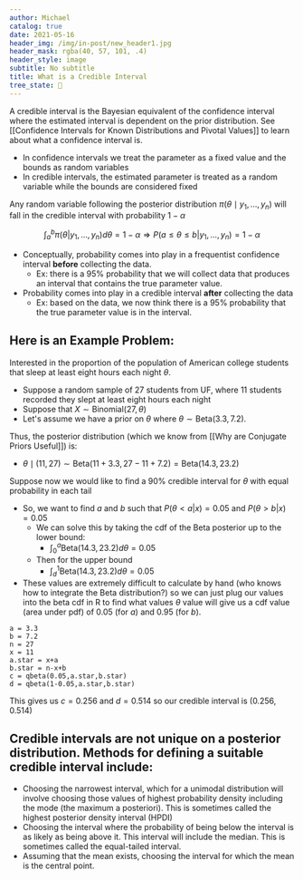 ```yaml
---
author: Michael
catalog: true
date: 2021-05-16
header_img: /img/in-post/new_header1.jpg
header_mask: rgba(40, 57, 101, .4)
header_style: image
subtitle: No subtitle
title: What is a Credible Interval
tree_state: 🌿
---
```


A credible interval is the Bayesian equivalent of the confidence interval where the estimated interval is dependent on the prior distribution. See [[Confidence Intervals for Known Distributions and Pivotal Values]] to learn about what a confidence interval is.

- In confidence intervals we treat the parameter as a fixed value and the bounds as random variables
- In credible intervals, the estimated parameter is treated as a random variable while the bounds are considered fixed

Any random variable following the posterior distribution $\pi(\theta \mid y_1,\ldots, y_n)$ will fall in the credible interval with probability $1-\alpha$

$$\int_a^b \pi(\theta | y_1,\ldots, y_n) d \theta=1-\alpha \Longrightarrow P\left(a \leq \theta \leq b | y_{1}, \ldots, y_{n}\right)=1-\alpha$$

- Conceptually, probability comes into play in a frequentist
confidence interval **before** collecting the data.
	- Ex: there is a 95% probability that we will collect data that produces an interval that contains the true parameter value.
-  Probability comes into play in a credible
interval **after** collecting the data
	- Ex: based on the data, we now think there is a 95%  probability that the true parameter value is in the interval.
	
## Here is an Example Problem:
Interested in the proportion of the population of American college students that sleep at least eight hours each night $\theta$.
- Suppose a random sample of 27 students from UF, where 11 students recorded they slept at least eight hours each night
- Suppose that $X \sim \text{Binomial}(27,\theta)$
- Let's assume we have a prior on $\theta$ where $\theta \sim \text{Beta}(3.3,7.2)$.

Thus, the posterior distribution (which we know from  [[Why are Conjugate Priors Useful]]) is:
- $\theta \mid (11,27) ∼ \text{Beta}(11 + 3.3, 27 − 11 + 7.2) = \text{Beta}(14.3, 23.2)$

Suppose now we would like to find a 90% credible interval for $\theta$ with equal probability in each tail
- So, we want to find $a$ and $b$ such that $P(\theta < a|x) = 0.05$ and $P(\theta > b|x) = 0.05$
	- We can solve this by taking the cdf of the Beta posterior up to the lower bound:
		- $\int_0^a \text{Beta}(14.3, 23.2) d\theta = 0.05$
	- Then for the upper bound
		- $\int_d^1 \text{Beta}(14.3, 23.2) d\theta = 0.05$
- These values are extremely difficult to calculate by hand (who knows how to integrate the Beta distribution?) so we can just plug our values into the beta cdf in R to find what values $\theta$ value will give us a cdf value (area under pdf) of 0.05 (for $a$) and 0.95 (for $b$).
```
a = 3.3
b = 7.2
n = 27
x = 11
a.star = x+a
b.star = n-x+b
c = qbeta(0.05,a.star,b.star)
d = qbeta(1-0.05,a.star,b.star)
```

This gives us $c = 0.256$ and $d = 0.514$ so our credible interval is $(0.256, 0.514)$

## Credible intervals are not unique on a posterior distribution. Methods for defining a suitable credible interval include:
- Choosing the narrowest interval, which for a unimodal distribution will involve choosing those values of highest probability density including the mode (the maximum a posteriori). This is sometimes called the highest posterior density interval (HPDI)
- Choosing the interval where the probability of being below the interval is as likely as being above it. This interval will include the median. This is sometimes called the equal-tailed interval.
- Assuming that the mean exists, choosing the interval for which the mean is the central point.